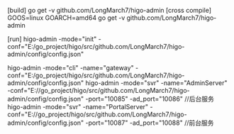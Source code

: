 [build]
go get -v github.com/LongMarch7/higo-admin
[cross compile]
GOOS=linux GOARCH=amd64 go get -v github.com/LongMarch7/higo-admin


[run]
higo-admin -mode="init" -conf="E:/go_project/higo/src/github.com/LongMarch7/higo-admin/config/config.json"

higo-admin -mode="cli" -name="gateway" -conf="E:/go_project/higo/src/github.com/LongMarch7/higo-admin/config/config.json"
higo-admin -mode="svr" -name="AdminServer" -conf="E://go_project/higo/src/github.com/LongMarch7/higo-admin/config/config.json" -port="10085" -ad_port="10086"  //后台服务
higo-admin -mode="svr" -name="PortalServer" -conf="E://go_project/higo/src/github.com/LongMarch7/higo-admin/config/config.json" -port="10087" -ad_port="10088"  //前台服务